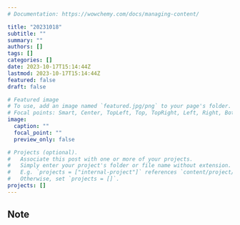 ```yaml
---
# Documentation: https://wowchemy.com/docs/managing-content/

title: "20231018"
subtitle: ""
summary: ""
authors: []
tags: []
categories: []
date: 2023-10-17T15:14:44Z
lastmod: 2023-10-17T15:14:44Z
featured: false
draft: false

# Featured image
# To use, add an image named `featured.jpg/png` to your page's folder.
# Focal points: Smart, Center, TopLeft, Top, TopRight, Left, Right, BottomLeft, Bottom, BottomRight.
image:
  caption: ""
  focal_point: ""
  preview_only: false

# Projects (optional).
#   Associate this post with one or more of your projects.
#   Simply enter your project's folder or file name without extension.
#   E.g. `projects = ["internal-project"]` references `content/project/deep-learning/index.md`.
#   Otherwise, set `projects = []`.
projects: []
---
```


## Note

